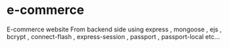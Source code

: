 # e-commerce

E-commerce website From backend side
using express , mongoose , ejs , bcrypt , connect-flash , express-session , passport , passport-local etc...
